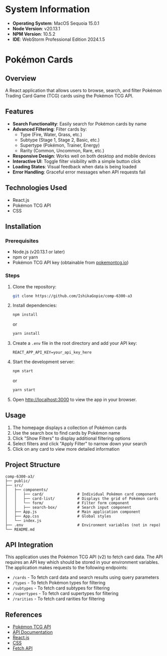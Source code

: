 
# System Information
- **Operating System**: MacOS Sequoia 15.0.1
- **Node Version**: v20.13.1
- **NPM Version**: 10.5.2
- **IDE**: WebStorm Professional Edition 2024.1.5

# Pokémon Cards

## Overview
A React application that allows users to browse, search, and filter Pokémon Trading Card Game (TCG) cards using the Pokémon TCG API.

## Features
- **Search Functionality**: Easily search for Pokémon cards by name
- **Advanced Filtering**: Filter cards by:
    - Type (Fire, Water, Grass, etc.)
    - Subtype (Stage 1, Stage 2, Basic, etc.)
    - Supertype (Pokémon, Trainer, Energy)
    - Rarity (Common, Uncommon, Rare, etc.)
- **Responsive Design**: Works well on both desktop and mobile devices
- **Interactive UI**: Toggle filter visibility with a simple button click
- **Loading States**: Visual feedback when data is being loaded
- **Error Handling**: Graceful error messages when API requests fail

## Technologies Used
- React.js
- Pokémon TCG API
- CSS

## Installation

### Prerequisites
- Node.js (v20.13.1 or later)
- npm or yarn
- Pokémon TCG API key (obtainable from [pokemontcg.io](https://pokemontcg.io/))

### Steps
1. Clone the repository:
   ``` bash
   git clone https://github.com/IshikaGopie/comp-6300-a3
   ```

2. Install dependencies:
   ``` bash
   npm install
   ```
   or
   ``` bash
   yarn install
   ```

3. Create a `.env` file in the root directory and add your API key:
   ```
   REACT_APP_API_KEY=your_api_key_here
   ```

4. Start the development server:
   ``` bash
   npm start
   ```
   or
   ``` bash
   yarn start
   ```

5. Open [http://localhost:3000](http://localhost:3000) to view the app in your browser.

## Usage
1. The homepage displays a collection of Pokémon cards
2. Use the search box to find cards by Pokémon name
3. Click "Show Filters" to display additional filtering options
4. Select filters and click "Apply Filter" to narrow down your search
5. Click on any card to view more detailed information

## Project Structure
```
comp-6300-a3/
├── public/
├── src/
│   ├── components/
│   │   ├── card/               # Individual Pokémon card component
│   │   ├── card-list/          # Displays the grid of Pokémon cards
│   │   └── form/               # Filter form component
│   │   ├── search-box/         # Search input component
│   ├── App.js                  # Main application component
│   ├── App.css                 # Global styles
│   └── index.js               
├── .env                        # Environment variables (not in repo)
└── README.md
```

## API Integration
This application uses the Pokémon TCG API (v2) to fetch card data. The API requires an API key which should be stored in your environment variables. The application makes requests to the following endpoints:
- `/cards` - To fetch card data and search results using query parameters
- `/types` - To fetch Pokémon types for filtering
- `/subtypes` - To fetch card subtypes for filtering
- `/supertypes` - To fetch card supertypes for filtering
- `/rarities` - To fetch card rarities for filtering

## References
- [Pokémon TCG API](https://pokemontcg.io/)
- [API Documentation](https://docs.pokemontcg.io/)
- [React.js](https://reactjs.org/)
- [CSS](https://www.w3.org/Style/CSS/)
- [Fetch API](https://developer.mozilla.org/en-US/docs/Web/API/Fetch_API) 